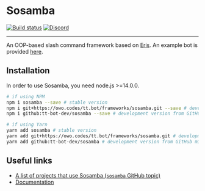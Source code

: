 # Sosamba
[![Build status][azp badge]][azp] [![Discord][discord shield]][discord invite]
<hr>

An OOP-based slash command framework based on [Eris]. An example bot is provided [here](https://owo.codes/tt.bot/frameworks/sosamba/-/tree/master/example).

## Installation
In order to use Sosamba, you need node.js \>=14.0.0.
```sh
# if using NPM
npm i sosamba --save # stable version
npm i git+https://owo.codes/tt.bot/frameworks/sosamba.git --save # development version
npm i github:tt-bot-dev/sosamba --save # development version from GitHub mirror

# if using Yarn
yarn add sosamba # stable version
yarn add git+https://owo.codes/tt.bot/frameworks/sosamba.git # development version
yarn add github:tt-bot-dev/sosamba # development version from GitHub mirror
```

## Useful links
- [A list of projects that use Sosamba (`sosamba` GitHub topic)](https://github.com/topics/sosamba)
- [Documentation][docs]

[azp badge]: https://owo.codes/tt.bot/frameworks/sosamba/badges/master/pipeline.svg
[azp]: https://owo.codes/tt.bot/frameworks/sosamba/-/pipelines
[docs]: https://tt.bot.owo.codes/frameworks/sosamba
[Eris]: https://github.com/abalabahaha/eris
[discord shield]: https://discordapp.com/api/guilds/195865382039453697/widget.png?style=shield
[discord invite]: https://discord.gg/pGN5dMq